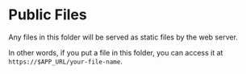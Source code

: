 # Public Files

Any files in this folder will be served as static files by the web server.

In other words, if you put a file in this folder, you can access it at `https://$APP_URL/your-file-name`.
